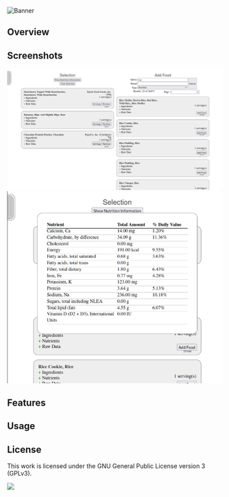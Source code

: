 ![Banner](https://s-christy.com/status-banner-service/recipe-manager/banner-slim.svg)

## Overview

## Screenshots

<div><img alt="Main page" style="" src="./res/main.png"></div>
<div><img alt="Nutrition information" style="" src="./res/nutrition.png"></div>

## Features

## Usage

## License

This work is licensed under the GNU General Public License version 3 (GPLv3).

[<img src="https://s-christy.com/status-banner-service/GPLv3_Logo.svg" width="150" />](https://www.gnu.org/licenses/gpl-3.0.en.html)
